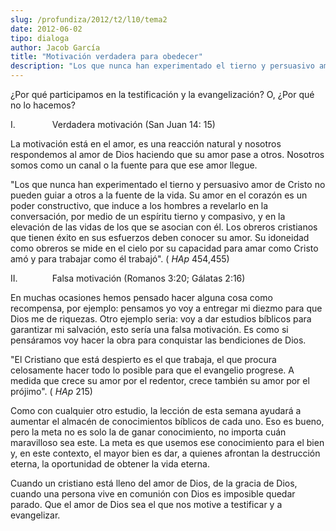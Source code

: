 ```yaml
---
slug: /profundiza/2012/t2/l10/tema2
date: 2012-06-02
tipo: dialoga
author: Jacob García
title: "Motivación verdadera para obedecer"
description: "Los que nunca han experimentado el tierno y persuasivo amor de Cristo no pueden  guiar a otros a la fuente de la vida. Su amor en el corazón es un poder  constructivo, que induce a los hombres a revelarlo en la conversación, por  medio de un espíritu tierno y compasivo, y en l..."
---
```


¿Por qué participamos en la testificación y la evangelización? O, ¿Por qué no lo hacemos?

I.               Verdadera motivación (San Juan 14: 15)

La motivación está en el amor, es una reacción natural y nosotros respondemos al amor de Dios haciendo que su amor pase a otros. Nosotros somos como un canal o la fuente para que ese amor llegue.

"Los que nunca han experimentado el tierno y persuasivo amor de Cristo no pueden guiar a otros a la fuente de la vida. Su amor en el corazón es un poder constructivo, que induce a los hombres a revelarlo en la conversación, por medio de un espíritu tierno y compasivo, y en la elevación de las vidas de los que se asocian con él. Los obreros cristianos que tienen éxito en sus esfuerzos deben conocer su amor. Su idoneidad como obreros se mide en el cielo por su capacidad para amar como Cristo amó y para trabajar como él trabajó". ( _HAp_ 454,455)

II.              Falsa motivación (Romanos 3:20; Gálatas 2:16)

En muchas ocasiones hemos pensado hacer alguna cosa como recompensa, por ejemplo: pensamos yo voy a entregar mi diezmo para que Dios me de riquezas. Otro ejemplo seria: voy a dar estudios bíblicos para garantizar mi salvación, esto sería una falsa motivación. Es como si pensáramos voy hacer la obra para conquistar las bendiciones de Dios.

"El Cristiano que está despierto es el que trabaja, el que procura celosamente hacer todo lo posible para que el evangelio progrese. A medida que crece su amor por el redentor, crece también su amor por el prójimo". ( _HAp_ 215)

Como con cualquier otro estudio, la lección de esta semana ayudará a aumentar el almacén de conocimientos bíblicos de cada uno. Eso es bueno, pero la meta no es solo la de ganar conocimiento, no importa cuán maravilloso sea este. La meta es que usemos ese conocimiento para el bien y, en este con­texto, el mayor bien es dar, a quienes afrontan la destrucción eterna, la oportu­nidad de obtener la vida eterna.

Cuando un cristiano está lleno del amor de Dios, de la gracia de Dios, cuando una persona vive en comunión con Dios es imposible quedar parado. Que el amor de Dios sea el que nos motive a testificar y a evangelizar.
